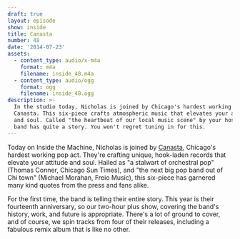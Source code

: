```yaml
---
draft: true
layout: episode
show: inside
title: Canasta
number: 48
date: '2014-07-23'
assets:
  - content_type: audio/x-m4a
    format: m4a
    filename: inside_48.m4a
  - content_type: audio/ogg
    format: ogg
    filename: inside_48.ogg
description: >-
  In the studio today, Nicholas is joined by Chicago's hardest working pop act;
  Canasta. This six-piece crafts atmospheric music that elevates your attitude
  and soul. Called "the heartbeat of our local music scene" by your host, this
  band has quite a story. You won't regret tuning in for this.
---
```

Today on Inside the Machine, Nicholas is joined by [Canasta](http://canastamusic.com), Chicago's hardest working pop act. They're crafting unique, hook-laden records that elevate your attitude and soul. Hailed as "a stalwart of orchestral pop" (Thomas Conner, Chicago Sun Times), and "the next big pop band out of Chi town" (Michael Morahan, Freio Music), this six-piece has garnered many kind quotes from the press and fans alike.

For the first time, the band is telling their entire story. This year is their fourteenth anniversary, so our two-hour plus show, covering the band's history, work, and future is appropriate. There's a lot of ground to cover, and of course, we spin tracks from four of their releases, including a fabulous remix album that is like no other.